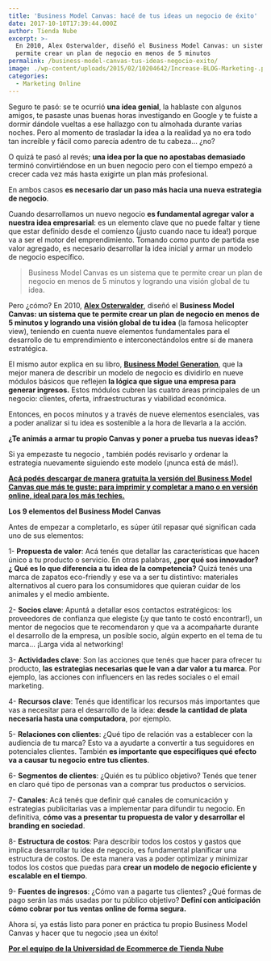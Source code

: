 ```yaml
---
title: 'Business Model Canvas: hacé de tus ideas un negocio de éxito'
date: 2017-10-10T17:39:44.000Z
author: Tienda Nube
excerpt: >-
  En 2010, Alex Osterwalder, diseñó el Business Model Canvas: un sistema que te
  permite crear un plan de negocio en menos de 5 minutos
permalink: /business-model-canvas-tus-ideas-negocio-exito/
image: ./wp-content/uploads/2015/02/10204642/Increase-BLOG-Marketing-.png
categories:
  - Marketing Online
---
```

Seguro te pasó: se te ocurrió **una idea genial**, la hablaste con algunos amigos, te pasaste unas buenas horas investigando en Google y te fuiste a dormir dándole vueltas a ese hallazgo con tu almohada durante varias noches. Pero al momento de trasladar la idea a la realidad ya no era todo tan increíble y fácil como parecía adentro de tu cabeza… ¿no?

O quizá te pasó al revés; **una idea por la que no apostabas demasiado** terminó convirtiéndose en un buen negocio pero con el tiempo empezó a crecer cada vez más hasta exigirte un plan más profesional.

En ambos casos **es necesario dar un paso más hacia una nueva estrategia de negocio**.

Cuando desarrollamos un nuevo negocio **es fundamental agregar valor a nuestra idea empresarial**: es un elemento clave que no puede faltar y tiene que estar definido desde el comienzo (¡justo cuando nace tu idea!) porque va a ser el motor del emprendimiento. Tomando como punto de partida ese valor agregado, es necesario desarrollar la idea inicial y armar un modelo de negocio específico.

> Business Model Canvas es un sistema que te permite crear un plan de negocio en menos de 5 minutos y logrando una visión global de tu idea.

Pero ¿cómo? En 2010, **[Alex Osterwalder](http://alexosterwalder.com/)**, diseñó el **Business Model Canvas: un sistema que te permite crear un plan de negocio en menos de 5 minutos y logrando una visión global de tu idea** (la famosa helicopter view), teniendo en cuenta nueve elementos fundamentales para el desarrollo de tu emprendimiento e interconectándolos entre sí de manera estratégica.

El mismo autor explica en su libro, **[Business Model Generation](https://strategyzer.com/books/business-model-generation)**, que la mejor manera de describir un modelo de negocio es dividirlo en nueve módulos básicos que reflejen **la lógica que sigue una empresa para generar ingresos.** Estos módulos cubren las cuatro áreas principales de un negocio: clientes, oferta, infraestructuras y viabilidad económica.

Entonces, en pocos minutos y a través de nueve elementos esenciales, vas a poder analizar si tu idea es sostenible a la hora de llevarla a la acción.

**¿Te animás a armar tu propio Canvas y poner a prueba tus nuevas ideas?**

Si ya empezaste tu negocio , también podés revisarlo y ordenar la estrategia nuevamente siguiendo este modelo (¡nunca está de más!).

**[Acá podés descargar de manera gratuita la versión del Business Model Canvas que más te guste: para imprimir y completar a mano o en versión online, ideal para los más techies.](https://goo.gl/forms/xlayMZoJKgquIk2u1)**

**Los 9 elementos del Business Model Canvas**

Antes de empezar a completarlo, es súper útil repasar qué significan cada uno de sus elementos:

1- **Propuesta de valor**: Acá tenés que detallar las características que hacen único a tu producto o servicio. En otras palabras, **¿por qué sos innovador? ¿ Qué es lo que diferencia a tu idea de la competencia?** Quizá tenés una marca de zapatos eco-friendly y ese va a ser tu distintivo: materiales alternativos al cuero para los consumidores que quieran cuidar de los animales y el medio ambiente.

2- **Socios clave**: Apuntá a detallar esos contactos estratégicos: los proveedores de confianza que elegiste (¡y que tanto te costó encontrar!), un mentor de negocios que te recomendaron y que va a acompañarte durante el desarrollo de la empresa, un posible socio, algún experto en el tema de tu marca… ¡Larga vida al networking!

3- **Actividades clave**: Son las acciones que tenés que hacer para ofrecer tu producto, **las estrategias necesarias que le van a dar valor a tu marca**. Por ejemplo, las acciones con influencers en las redes sociales o el email marketing.

4- **Recursos clave**: Tenés que identificar los recursos más importantes que vas a necesitar para el desarrollo de la idea: **desde la cantidad de plata necesaria hasta una computadora**, por ejemplo.

5- **Relaciones con clientes**: ¿Qué tipo de relación vas a establecer con la audiencia de tu marca? Esto va a ayudarte a convertir a tus seguidores en potenciales clientes. También **es importante que especifiques qué efecto va a causar tu negocio entre tus clientes**.

6- **Segmentos de clientes**: ¿Quién es tu público objetivo? Tenés que tener en claro qué tipo de personas van a comprar tus productos o servicios.

7- **Canales**: Acá tenés que definir qué canales de comunicación y estrategias publicitarias vas a implementar para difundir tu negocio. En definitiva, **cómo vas a presentar tu propuesta de valor y desarrollar el branding en sociedad**.

8- **Estructura de costos**: Para describir todos los costos y gastos que implica desarrollar tu idea de negocio, es fundamental planificar una estructura de costos. De esta manera vas a poder optimizar y minimizar todos los costos que puedas para **crear un modelo de negocio eficiente y escalable en el tiempo**.

9- **Fuentes de ingresos**: ¿Cómo van a pagarte tus clientes? ¿Qué formas de pago serán las más usadas por tu público objetivo? **Definí con anticipación cómo cobrar por tus ventas online de forma segura.**

Ahora sí, ya estás listo para poner en práctica tu propio Business Model Canvas y hacer que tu negocio ¡sea un éxito!

**[Por el equipo de la Universidad de Ecommerce de Tienda Nube](https://www.tiendanube.com/universidad-ecommerce?utm_source=increase&utm_medium=education-partner&utm_campaign=blogpost)**
